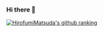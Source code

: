 ### Hi there 👋

<!--
**HirofumiMatsuda/HirofumiMatsuda** is a ✨ _special_ ✨ repository because its `README.md` (this file) appears on your GitHub profile.

Here are some ideas to get you started:

- 🔭 I’m currently working on ...
- 🌱 I’m currently learning ...
- 👯 I’m looking to collaborate on ...
- 🤔 I’m looking for help with ...
- 💬 Ask me about ...
- 📫 How to reach me: ...
- 😄 Pronouns: ...
- ⚡ Fun fact: ...
-->

[![HirofumiMatsuda's github ranking](https://github-readme-ranking.vercel.app/api/rank?username=HirofumiMatusda)](https://github.com/HirofumiMatsuda/HirofumiMatsuda)
